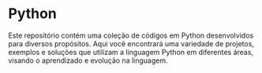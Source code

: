 # Python

Este repositório contém uma coleção de códigos em Python desenvolvidos para diversos propósitos. Aqui você encontrará uma variedade de projetos, exemplos e soluções que utilizam a linguagem Python em diferentes áreas, visando o aprendizado e evolução na linguagem.
